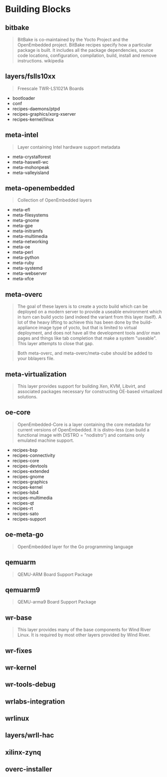 Building Blocks
==

## bitbake

> BitBake is co-maintained by the Yocto Project and the OpenEmbedded project. BitBake recipes specify how a particular package is built. It includes all the package dependencies, source code locations, configuration, compilation, build, install and remove instructions. wikipedia

## layers/fslls10xx

> Freescale TWR-LS1021A Boards

- bootloader
- conf 	
- recipes-daemons/ptpd
- recipes-graphics/xorg-xserver
- recipes-kernel/linux

## meta-intel

> Layer containing Intel hardware support metadata

- meta-crystalforest
- meta-haswell-wc
- meta-mohonpeak
- meta-valleyisland

## meta-openembedded

> Collection of OpenEmbedded layers

- meta-efl
- meta-filesystems
- meta-gnome
- meta-gpe
- meta-initramfs
- meta-multimedia
- meta-networking
- meta-oe
- meta-perl
- meta-python
- meta-ruby
- meta-systemd
- meta-webserver
- meta-xfce

## meta-overc

> The goal of these layers is to create a yocto build which can be deployed on a
modern server to provide a useable environment which in turn can build yocto
(and indeed the variant from this layer itself).  A lot of the heavy lifting
to achieve this has been done by the build-appliance image type of yocto, but
that is limited to virtual deployment, and does not have all the development
tools and/or man pages and things like tab completion that make a system
"useable".  This layer attempts to close that gap.

> Both meta-overc, and meta-overc/meta-cube should be added to your bblayers file.

## meta-virtualization

> This layer provides support for building Xen, KVM, Libvirt, and associated
packages necessary for constructing OE-based virtualized solutions.

## oe-core

> OpenEmbedded-Core is a layer containing the core metadata for current versions
of OpenEmbedded. It is distro-less (can build a functional image with
DISTRO = "nodistro") and contains only emulated machine support.

- recipes-bsp
- recipes-connectivity
- recipes-core
- recipes-devtools
- recipes-extended
- recipes-gnome
- recipes-graphics
- recipes-kernel
- recipes-lsb4
- recipes-multimedia
- recipes-qt
- recipes-rt
- recipes-sato
- recipes-support

## oe-meta-go

> OpenEmbedded layer for the Go programming language

## qemuarm

> QEMU-ARM Board Support Package

## qemuarm9

>  QEMU-arma9 Board Support Package

## wr-base

> This layer provides many of the base components for Wind River Linux.  It
is required by most other layers provided by Wind River.

## wr-fixes
## wr-kernel
## wr-tools-debug
## wrlabs-integration
## wrlinux
## layers/wrll-hac
## xilinx-zynq
## overc-installer
